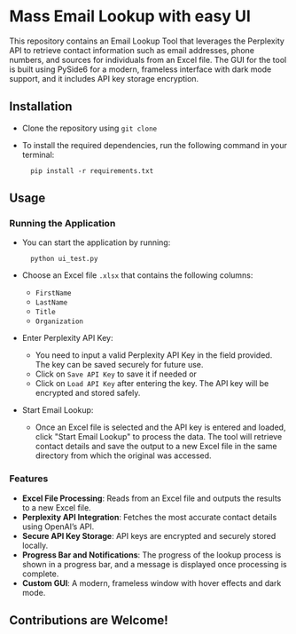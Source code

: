 # Mass Email Lookup with easy UI
This repository contains an Email Lookup Tool that leverages the Perplexity API to retrieve contact information such as email addresses, phone numbers, and sources for individuals from an Excel file. The GUI for the tool is built using PySide6 for a modern, frameless interface with dark mode support, and it includes API key storage encryption.

## Installation
* Clone the repository using `git clone`
* To install the required dependencies, run the following command in your terminal:

        pip install -r requirements.txt

## Usage
### Running the Application
* You can start the application by running:

        python ui_test.py

* Choose an Excel file `.xlsx` that contains the following columns:
  * `FirstName`
  * `LastName`
  * `Title`
  * `Organization`
* Enter Perplexity API Key:
  * You need to input a valid Perplexity API Key in the field provided. The key can be saved securely for future use.
  * Click on `Save API Key` to save it if needed or
  * Click on `Load API Key` after entering the key. The API key will be encrypted and stored safely.
* Start Email Lookup:
  * Once an Excel file is selected and the API key is entered and loaded, click "Start Email Lookup" to process the data. The tool will retrieve contact details and save the output to a new Excel file in the same directory from which the original was accessed.

### Features
* **Excel File Processing**: Reads from an Excel file and outputs the results to a new Excel file.
* **Perplexity API Integration**: Fetches the most accurate contact details using OpenAI’s API.
* **Secure API Key Storage**: API keys are encrypted and securely stored locally.
* **Progress Bar and Notifications**: The progress of the lookup process is shown in a progress bar, and a message is displayed once processing is complete.
* **Custom GUI**: A modern, frameless window with hover effects and dark mode.

## Contributions are Welcome!
